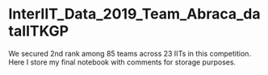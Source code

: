 # InterIIT_Data_2019_Team_Abraca_dataIITKGP
We secured 2nd rank among 85 teams across 23 IITs in this competition. Here I store my final notebook with comments for storage purposes.
